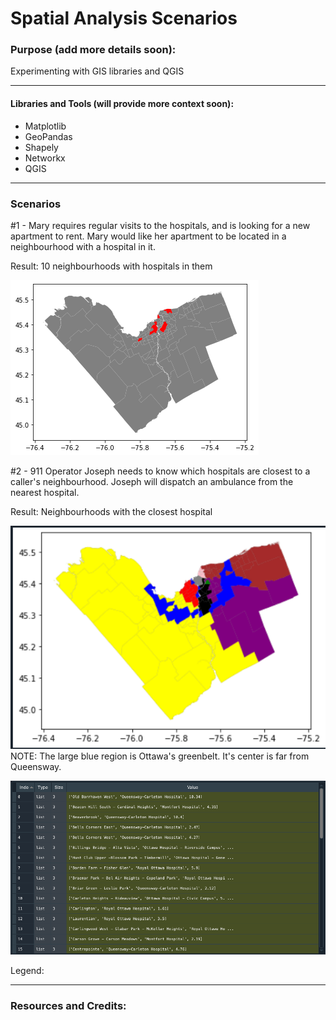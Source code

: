 # Spatial Analysis Scenarios


### Purpose (add more details soon):
Experimenting with GIS libraries and QGIS

---

#### Libraries and Tools (will provide more context soon):
- Matplotlib
- GeoPandas
- Shapely
- Networkx
-  QGIS


---
### Scenarios
\#1 - Mary requires regular visits to the hospitals, and is looking for a new apartment to rent. Mary would like her apartment to be located in a neighbourhood with a hospital in it. 

Result: 10 neighbourhoods with hospitals in them

![result](scenario_images/scenario_one.png)



\#2 - 911 Operator Joseph needs to know which hospitals are closest to a caller's neighbourhood. Joseph will dispatch an ambulance from the nearest hospital.

Result: Neighbourhoods with the closest hospital 

![result_two](scenario_images/scenario_two.png)
NOTE: The large blue region is Ottawa's greenbelt. It's center is far from Queensway. 

![table](scenario_images/scenario_two_list.png)

Legend:


-----

### Resources and Credits: